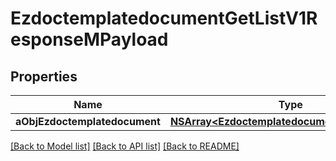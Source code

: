 # EzdoctemplatedocumentGetListV1ResponseMPayload

## Properties
Name | Type | Description | Notes
------------ | ------------- | ------------- | -------------
**aObjEzdoctemplatedocument** | [**NSArray&lt;EzdoctemplatedocumentListElement&gt;***](EzdoctemplatedocumentListElement.md) |  | 

[[Back to Model list]](../README.md#documentation-for-models) [[Back to API list]](../README.md#documentation-for-api-endpoints) [[Back to README]](../README.md)


